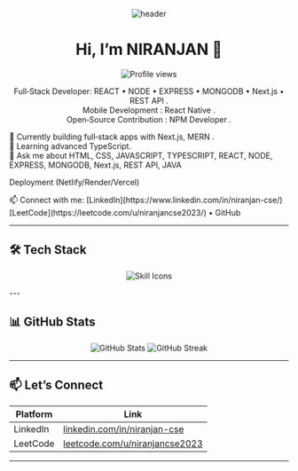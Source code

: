 <p align="center">
  <img src="https://capsule-render.vercel.app/api?text=Hey%20There!👋&animation=fadeIn&type=waving&color=gradient&height=120" alt="header"/>
</p>

<h1 align="center">Hi, I’m NIRANJAN 👋</h1>

<p align="center">
  <img src="https://komarev.com/ghpvc/?username=niranjan20rc&style=flat-square&color=blue" alt="Profile views"/>
</p>

<p align="center">
  Full‑Stack Developer: REACT • NODE • EXPRESS • MONGODB • Next.js • REST API . <br/>
  Mobile Development  : React Native .<br/>
  Open‑Source Contribution :  NPM  Developer .
</p>

🔭 Currently building full‑stack apps with Next.js, MERN .  
🌱 Learning advanced TypeScript.  
💬 Ask me about  HTML, CSS, JAVASCRIPT, TYPESCRIPT, REACT, NODE, EXPRESS, MONGODB, Next.js, REST API, JAVA
<p>Deployment (Netlify/Render/Vercel)<p>  
📫 Connect with me: [LinkedIn](https://www.linkedin.com/in/niranjan-cse/) 
  [LeetCode](https://leetcode.com/u/niranjancse2023/) • GitHub

---

## 🛠️ Tech Stack

<p align="center">
  <img src="https://skillicons.dev/icons?i=java,html,css,js,ts,react,nodejs,express,mongodb,nextjs,reactnative,netlify,render,vercel&theme=light" alt="Skill Icons"/>
</p>
---

## 📊 GitHub Stats

<p align="center">
  <img src="https://github-readme-stats.vercel.app/api?username=niranjan20rc&show_icons=true&theme=radical" alt="GitHub Stats"/>
  <img src="https://github-readme-streak-stats.herokuapp.com/?user=niranjan20rc&theme=radical" alt="GitHub Streak"/>
</p>

---

## 📫 Let’s Connect

| Platform    | Link |
|-------------|------|
| LinkedIn    | [linkedin.com/in/niranjan-cse](https://www.linkedin.com/in/niranjan-cse/) |
| LeetCode    | [leetcode.com/u/niranjancse2023](https://leetcode.com/u/niranjancse2023/) |


---

